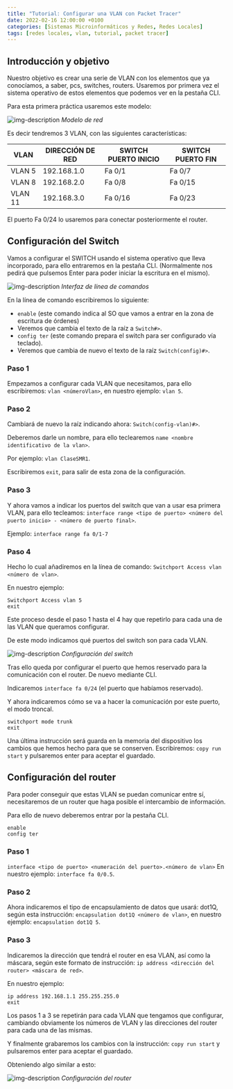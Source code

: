 ```yaml
---
title: "Tutorial: Configurar una VLAN con Packet Tracer" 
date: 2022-02-16 12:00:00 +0100
categories: [Sistemas Microinformáticos y Redes, Redes Locales]
tags: [redes locales, vlan, tutorial, packet tracer]
---
```


## Introducción y objetivo

Nuestro objetivo es crear una serie de VLAN con los elementos que ya conocíamos, a saber, pcs, switches, routers. Usaremos por primera vez el sistema operativo de estos elementos que podemos ver en la pestaña CLI.

Para esta primera práctica usaremos este modelo:

![img-description](/assets/img/tutorial-vlan-packet-tracer/modeloVlan.png)
_Modelo de red_

Es decir tendremos 3 VLAN, con las siguientes características:

| VLAN | DIRECCIÓN DE RED | SWITCH PUERTO INICIO | SWITCH PUERTO FIN |
|---|---|---|---|
| VLAN 5 | 192.168.1.0 | Fa 0/1 | Fa 0/7 |
| VLAN 8 | 192.168.2.0 | Fa 0/8 | Fa 0/15 |
| VLAN 11 | 192.168.3.0 | Fa 0/16 | Fa 0/23 |

El puerto Fa 0/24 lo usaremos para conectar posteriormente el router.

## Configuración del Switch

Vamos a configurar el SWITCH usando el sistema operativo que lleva incorporado, para ello entraremos en la pestaña CLI. (Normalmente nos pedirá que pulsemos Enter para poder iniciar la escritura en el mismo).

![img-description](/assets/img/tutorial-vlan-packet-tracer/consolaSwitch.png)
_Interfaz de línea de comandos_

En la línea de comando escribiremos lo siguiente:

- `enable` (este comando indica al SO que vamos a entrar en la zona de escritura de órdenes)
- Veremos que cambia el texto de la raíz a `Switch#>`.
- `config ter` (este comando prepara el switch para ser configurado vía teclado).
- Veremos que cambia de nuevo el texto de la raíz `Switch(config)#>`.

### Paso 1

Empezamos a configurar cada VLAN que necesitamos, para ello escribiremos: `vlan <númeroVlan>`, en nuestro ejemplo: `vlan 5`.

### Paso 2

Cambiará de nuevo la raíz indicando ahora: `Switch(config-vlan)#>`.

Deberemos darle un nombre, para ello teclearemos `name <nombre identificativo de la vlan>`.

Por ejemplo: `vlan ClaseSMR1`.

Escribiremos `exit`, para salir de esta zona de la configuración.

### Paso 3

Y ahora vamos a indicar los puertos del switch que van a usar esa primera VLAN, para ello tecleamos: `interface range <tipo de puerto> <número del puerto inicio> - <número de puerto final>`.

Ejemplo: `interface range fa 0/1-7`

### Paso 4

Hecho lo cual añadiremos en la línea de comando: `Switchport Access vlan <número de vlan>`.

En nuestro ejemplo:

```console
Switchport Access vlan 5
exit
```

Este proceso desde el paso 1 hasta el 4 hay que repetirlo para cada una de las VLAN que queramos configurar. 

De este modo indicamos qué puertos del switch son para cada VLAN.


![img-description](/assets/img/tutorial-vlan-packet-tracer/configuracionSwitch.png)
_Configuración del switch_

Tras ello queda por configurar el puerto que hemos reservado para la comunicación con el router.
De nuevo mediante CLI.

Indicaremos `interface fa 0/24` (el puerto que habíamos reservado).

Y ahora indicaremos cómo se va a hacer la comunicación por este puerto, el modo troncal.

```console
switchport mode trunk
exit
```

Una última instrucción será guarda en la memoria del dispositivo los cambios que hemos hecho para que se conserven. Escribiremos: `copy run start` y pulsaremos enter para aceptar el guardado.

## Configuración del router

Para poder conseguir que estas VLAN se puedan comunicar entre sí, necesitaremos de un router que haga posible el intercambio de información.

Para ello de nuevo deberemos entrar por la pestaña CLI.

```console
enable
config ter
```

### Paso 1

`interface <tipo de puerto> <numeración del puerto>.<número de vlan>`
En nuestro ejemplo: `interface fa 0/0.5`.

### Paso 2

Ahora indicaremos el tipo de encapsulamiento de datos que usará: dot1Q, según esta instrucción:
`encapsulation dot1Q <número de vlan>`, en nuestro ejemplo: `encapsulation dot1Q 5`.

### Paso 3
Indicaremos la dirección que tendrá el router en esa VLAN, así como la máscara, según este formato de instrucción: `ip address <dirección del router> <máscara de red>`.

En nuestro ejemplo:

```console
ip address 192.168.1.1 255.255.255.0
exit
```

Los pasos 1 a 3 se repetirán para cada VLAN que tengamos que configurar, cambiando obviamente los números de VLAN y las direcciones del router para cada una de las mismas.

Y finalmente grabaremos los cambios con la instrucción: `copy run start` y pulsaremos enter para aceptar el guardado. 

Obteniendo algo similar a esto:

![img-description](/assets/img/tutorial-vlan-packet-tracer/configuracionRouter.png)
_Configuración del router_